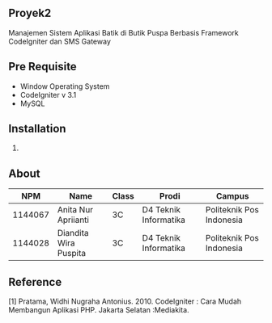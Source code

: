 ## Proyek2
Manajemen Sistem Aplikasi Batik di Butik Puspa Berbasis Framework CodeIgniter dan SMS Gateway

## Pre Requisite
* Window Operating System
* CodeIgniter v 3.1
* MySQL

## Installation
1.

## About 
NPM | Name | Class | Prodi | Campus
----------|------------|----------|-----------|-----------|
1144067 | Anita Nur Apriianti | 3C | D4 Teknik Informatika | Politeknik Pos Indonesia
1144028 | Diandita Wira Puspita | 3C | D4 Teknik Informatika | Politeknik Pos Indonesia


## Reference
[1] Pratama, Widhi Nugraha Antonius. 2010. CodeIgniter : Cara Mudah Membangun Aplikasi PHP. Jakarta Selatan :Mediakita.
